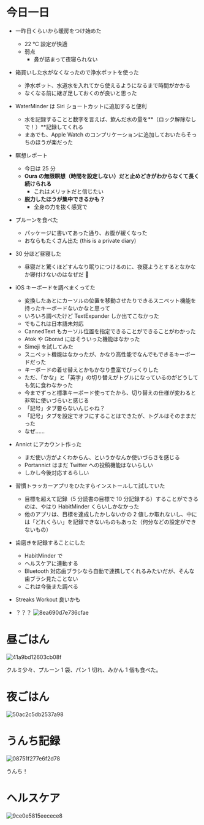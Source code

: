 # 今日一日
- 一昨日くらいから暖房をつけ始めた
    - 22 ℃ 設定が快適
    - 弱点
        - 鼻が詰まって夜寝られない

- 箱買いした水がなくなったので浄水ポットを使った
    - 浄水ポット、水道水を入れてから使えるようになるまで時間がかかる
    - なくなる前に継ぎ足しておくのが良いと思った

- WaterMinder は Siri ショートカットに追加すると便利
    - 水を記録することと数字を言えば、飲んだ水の量を**（ロック解除なしで！）**記録してくれる
    - まあでも、Apple Watch のコンプリケーションに追加しておいたらそっちのほうが楽だった

- 瞑想レポート
    - 今日は 25 分
    - **Oura の無限瞑想（時間を設定しない）だと止めどきがわからなくて長く続けられる**
        - これはメリットだと信じたい
    - **脱力したほうが集中できるかも？**
        - 全身の力を抜く感覚で

- プルーンを食べた
    - パッケージに書いてあった通り、お腹が緩くなった
    - おならもたくさん出た
 (this is a private diary)

- 30 分ほど昼寝した
    - 昼寝だと驚くほどすんなり眠りにつけるのに、夜寝ようとするとなかなか寝付けないのはなぜだ 🤔

- iOS キーボードを調べまくってた
    - 変換したあとにカーソルの位置を移動させたりできるスニペット機能を持ったキーボードないかなと思って
    - いろいろ調べたけど TextExpander しか出てこなかった
    - でもこれは日本語未対応
    - CannedText もカーソル位置を指定できることができることがわかった
    - Atok や Gborad にはそういった機能はなかった
    - Simeji を試してみた
    - スニペット機能はなかったが、かなり高性能でなんでもできるキーボードだった
    - キーボードの着せ替えとかもかなり豊富でびっくりした
    - ただ、「かな」と「英字」の切り替えがトグルになっているのがどうしても気に食わなかった
    - 今までずっと標準キーボード使ってたから、切り替えの仕様が変わると非常に使いづらいと感じる
    - 「記号」タブ要らないんじゃね？
    - 「記号」タブを設定でオフにすることはできたが、トグルはそのままだった
    - なぜ......

- Annict にアカウント作った
    - まだ使い方がよくわからん、というかなんか使いづらさを感じる
    - Portannict はまだ Twitter への投稿機能はないらしい
    - しかし今後対応するらしい

- 習慣トラッカーアプリをひたすらインストールして試していた
    - 目標を超えて記録（5 分読書の目標で 10 分記録する）することができるのは、やはり HabitMinder くらいしかなかった
    - 他のアプリは、目標を達成したかしないかの 2 値しか取れないし、中には「どれくらい」を記録できないものもあった（何分などの設定ができないもの）

- 歯磨きを記録することにした
    - HabitMinder で
    - ヘルスケアに連動する
    - Bluetooth 対応歯ブラシなら自動で連携してくれるみたいだが、そんな歯ブラシ見たことない
    - これは今後また調べる

- Streaks Workout 良いかも

- ？？？
![8ea690d7e736cfae](https://noraworld.github.io/box-bulbasaur/2019/11/8ea690d7e736cfae.png)

# 昼ごはん
![41a9bd12603cb08f](https://noraworld.github.io/box-bulbasaur/2019/11/41a9bd12603cb08f.jpg)

クルミ少々、プルーン 1 袋、パン 1 切れ、みかん 1 個も食べた。

# 夜ごはん
![50ac2c5db2537a98](https://noraworld.github.io/box-bulbasaur/2019/11/50ac2c5db2537a98.jpg)

# うんち記録
![08751f277e6f2d78](https://noraworld.github.io/box-bulbasaur/2019/11/08751f277e6f2d78.png)

うんち！

# ヘルスケア
![9ce0e5815eecece8](https://noraworld.github.io/box-bulbasaur/2019/11/9ce0e5815eecece8.png)
